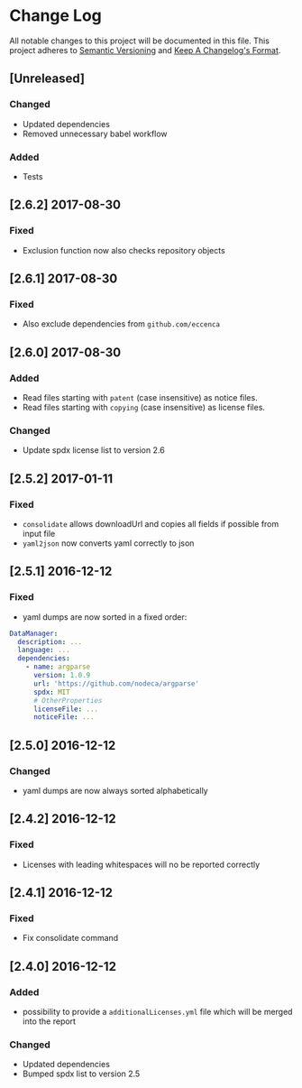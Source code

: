 # Change Log
All notable changes to this project will be documented in this file.
This project adheres to [Semantic Versioning](http://semver.org/) and [Keep A Changelog's Format](http://keepachangelog.com/).

## [Unreleased]

### Changed
- Updated dependencies
- Removed unnecessary babel workflow

### Added
- Tests

## [2.6.2] 2017-08-30

### Fixed
- Exclusion function now also checks repository objects

## [2.6.1] 2017-08-30

### Fixed
- Also exclude dependencies from `github.com/eccenca`

## [2.6.0] 2017-08-30

### Added
- Read files starting with `patent` (case insensitive) as notice files.
- Read files starting with `copying` (case insensitive) as license files.

### Changed
- Update spdx license list to version 2.6

## [2.5.2] 2017-01-11
### Fixed
- `consolidate` allows downloadUrl and copies all fields if possible from input file
- `yaml2json` now converts yaml correctly to json

## [2.5.1] 2016-12-12
### Fixed
- yaml dumps are now sorted in a fixed order:
```yaml
DataManager:
  description: ...
  language: ...
  dependencies:
    - name: argparse
      version: 1.0.9
      url: 'https://github.com/nodeca/argparse'
      spdx: MIT
      # OtherProperties
      licenseFile: ...
      noticeFile: ...
```

## [2.5.0] 2016-12-12
### Changed
- yaml dumps are now always sorted alphabetically

## [2.4.2] 2016-12-12
### Fixed
- Licenses with leading whitespaces will no be reported correctly

## [2.4.1] 2016-12-12
### Fixed
- Fix consolidate command

## [2.4.0] 2016-12-12
### Added
- possibility to provide a `additionalLicenses.yml` file which will be merged into the report

### Changed
- Updated dependencies
- Bumped spdx list to version 2.5
